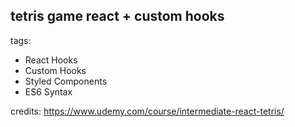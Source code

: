 ## tetris game react + custom hooks
tags:
- React Hooks
- Custom Hooks
- Styled Components
- ES6 Syntax

credits: https://www.udemy.com/course/intermediate-react-tetris/